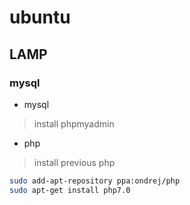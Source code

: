 # ubuntu

## LAMP

### mysql

- mysql

> install phpmyadmin



- php

> install previous php

```bash
sudo add-apt-repository ppa:ondrej/php
sudo apt-get install php7.0
```

```bash

```
